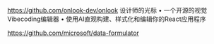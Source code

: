 


https://github.com/onlook-dev/onlook 设计师的光标 • 一个开源的视觉Vibecoding编辑器 • 使用AI直观构建、样式化和编辑你的React应用程序

https://github.com/microsoft/data-formulator
